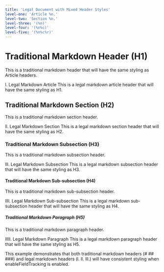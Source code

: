 ```yaml
---
title: 'Legal Document with Mixed Header Styles'
level-one: 'Article %n.'
level-two: 'Section %n.'
level-three: '(%n)'
level-four: '(%n%c)'
level-five: '(%n%c%r)'
---
```


# Traditional Markdown Header (H1)

This is a traditional markdown header that will have the same styling as Article
headers.

l. Legal Markdown Article This is a legal markdown article header that will have
the same styling as H1.

## Traditional Markdown Section (H2)

This is a traditional markdown section header.

ll. Legal Markdown Section This is a legal markdown section header that will
have the same styling as H2.

### Traditional Markdown Subsection (H3)

This is a traditional markdown subsection header.

lll. Legal Markdown Subsection This is a legal markdown subsection header that
will have the same styling as H3.

#### Traditional Markdown Sub-subsection (H4)

This is a traditional markdown sub-subsection header.

llll. Legal Markdown Sub-subsection This is a legal markdown sub-subsection
header that will have the same styling as H4.

##### Traditional Markdown Paragraph (H5)

This is a traditional markdown paragraph header.

lllll. Legal Markdown Paragraph This is a legal markdown paragraph header that
will have the same styling as H5.

This example demonstrates that both traditional markdown headers (# ## ###) and
legal markdown headers (l. ll. lll.) will have consistent styling when
enableFieldTracking is enabled.
